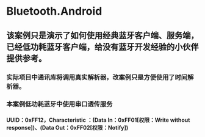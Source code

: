 # Bluetooth.Android
## 该案例只是演示了如何使用经典蓝牙客户端、服务端，已经低功耗蓝牙客户端，给没有蓝牙开发经验的小伙伴提供参考。
### 实际项目中通讯库将调用真实解析器，改案例只是方便使用了时间解析器。
### 本案例低功耗蓝牙中使用串口透传服务
#### UUID：0xFF12，Characteristic ：(Data In：0xFF01[权限：Write without response])、(Data Out：0xFF02[权限：Notify])
